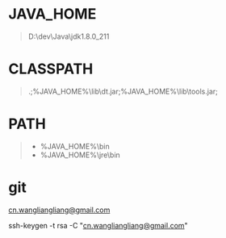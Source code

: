 # JAVA_HOME
> D:\dev\Java\jdk1.8.0_211

# CLASSPATH
> .;%JAVA_HOME%\lib\dt.jar;%JAVA_HOME%\lib\tools.jar;

# PATH
>- %JAVA_HOME%\bin
>- %JAVA_HOME%\jre\bin

# git

cn.wangliangliang@gmail.com

ssh-keygen -t rsa -C "cn.wangliangliang@gmail.com"